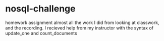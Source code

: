 # nosql-challenge
homework assignment
almost all the work I did from looking at classwork, and the recording. 
I recieved help from my instructor with the syntax of update_one and count_documents

